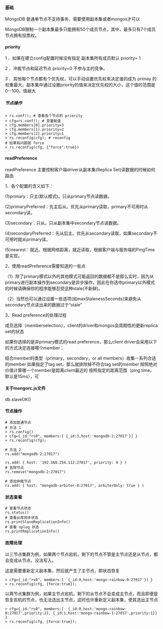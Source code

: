 #### 基础

MongoDB 普通单节点不支持事务，需要使用副本集或者mongos才可以

MongoDB限制一个副本集最多只能拥有50个成员节点，其中，最多只有7个成员节点拥有投票权。

#### priority

 1 、如果在建立config配置时候没有指定 副本集所有成员默认 priority= 1

 2 、冲裁节点和延迟节点 priority=0 不参与主的竞争。

 3 、其他每个节点都有个优先权，可以手动设置优先权来决定谁的成为 primay 的权重最大。副本集中通过设置priority的值来决定优先权的大小，这个值的范围是0--100，值越大

##### 节点操作

```
> rs.conf(); # 查看各个节点的 priority
> cfg=rs.conf(); # 变量赋值
> cfg.members[0].priority=3 
> cfg.members[1].priority=2
> cfg.members[2].priority=1
> rs.reconfig(cfg); # reconfig
# 如果有问题就 force
> rs.reconfig(cfg, {"force":true})
```



#### readPreference

readPreference 主要控制客户端driver从副本集(Replica Set)读数据的时候如何路由

1、各个配置的含义如下：

(1)primary：只主(默认模式)。只从primary节点读数据。

(2)primaryPreferred：先主后从。优先从primary读取，primary不可用时从secondary读。

(3)secondary：只从。只从副本集中secondary节点读数据。

(4)secondaryPreferred：先从后主。优先从secondary读取，如果secondary不可用时就从primary读。

(5)nearest：就近。根据网络距离，就近读取，根据客户端与服务端的PingTime是实现。

2、使用readPreference需要知道的一些点

（1）除了primary模式以外的其他模式可能返回的数据都不是那么实时，因为从primary进行副本操作到secondary是异步操作。因此在你选中primary以外模式的时候请确保你的程序能够忍受这种stale(不新鲜)。

（2）当然也可以通过设置一些选项(如maxStalenessSeconds)来避免从secondary节点读出来的数据过于“stale”

3、Read preference的处理过程

成员选择（memberselection），client的driver和mongos会周期性的更新replica set的状态

如果你选择的是非primary模式的read preference，那么client driver会采用以下的方式决定连接哪个member：

结合member的类型（primary，secondary，or all members）收集一系列合适的member
如果指定了tag set，那么就排除掉不符合tag set的member
按照绝对价值计算哪一个member是距离client最近的
按照指定的距离范围（ping time，默认是15ms），可

#### 关于mongorc.js文件

db.slaveOK()



#### 节点操作

```
# 添加普通节点
# 方法 1
> rs.config() 
> cfg={_id:"rs0", members:[ {_id:3,host:'mongodb-2:27017'}] }
> rs.reconfig(cfg); 

# 方法 2
rs.add("mongodb-2:27017")

rs.add( { host: '192.168.254.112:27017', priority: 9 } )
# 去除节点
rs.remove("mongodb-2:27017")

# 添加仲裁节点
rs.add( { host: "mongodb-arbiter-0:27017", arbiterOnly: true } )
```



#### 状态查看

```
# 查看节点状态
rs.status()
# 查看从库同步状态
rs.printSlaveReplicationInfo()
# 查看 oplog 状态
rs.printReplicationInfo()
```

#### 故障处理

以三节点集群为例，如果两个节点宕机，剩下的节点不管是主节点还是从节点，都会变成从节点，没法写入。

这是需要重新定义副本集，然后就产生了主节点，即状态恢复

```
> cfg={_id:"rs0", members:[  {_id:0,host:'mongo-rainbow-0:27017'}] }
> rs.reconfig(cfg, {force:true});
```

以两节点集群为例，如果主节点宕机，剩下的从节点不会变成主节点，而且即便是恢复宕机的节点，也无法选出主节点，这时也许重新定义副本集，使其选出主节点

```
> cfg={_id:"rs0", members:[  {_id:0,host:'mongo-rainbow-0:27017',priority:2}, {_id:1,host:'mongo-rainbow-1:27017',priority:1}] }
> rs.reconfig(cfg, {force:true});
```

